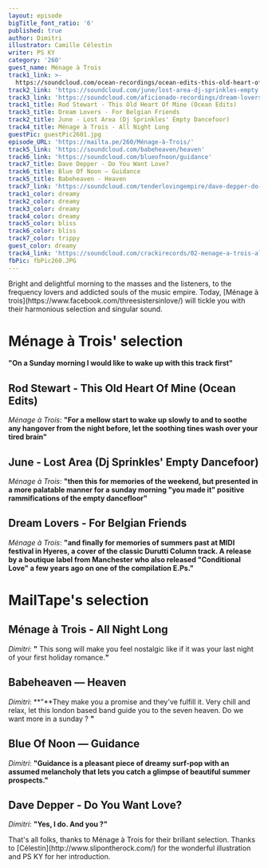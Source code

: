 ```yaml
---
layout: episode
bigTitle_font_ratio: '6'
published: true
author: Dimitri
illustrator: Camille Célestin
writer: PS KY
category: '260'
guest_name: Ménage à Trois
track1_link: >-
  https://soundcloud.com/ocean-recordings/ocean-edits-this-old-heart-of-mine-rod-stewart
track2_link: 'https://soundcloud.com/june/lost-area-dj-sprinkles-empty'
track3_link: 'https://soundcloud.com/aficionado-recordings/dream-lovers-for-belgian-friends'
track1_title: Rod Stewart - This Old Heart Of Mine (Ocean Edits)
track3_title: Dream Lovers - For Belgian Friends
track2_title: June - Lost Area (Dj Sprinkles' Empty Dancefoor)
track4_title: Ménage à Trois - All Night Long
guestPic: guestPic2601.jpg
episode_URL: 'https://mailta.pe/260/Ménage-à-Trois/'
track5_link: 'https://soundcloud.com/babeheaven/heaven'
track6_link: 'https://soundcloud.com/blueofnoon/guidance'
track7_title: Dave Depper - Do You Want Love?
track6_title: Blue Of Noon — Guidance
track5_title: Babeheaven - Heaven
track7_link: 'https://soundcloud.com/tenderlovingempire/dave-depper-do-you-want-love'
track1_color: dreamy
track2_color: dreamy
track3_color: dreamy
track4_color: dreamy
track5_color: bliss
track6_color: bliss
track7_color: trippy
guest_color: dreamy
track4_link: 'https://soundcloud.com/crackirecords/02-menage-a-trois-all-night'
fbPic: fbPic260.JPG
---
```

<p id="introduction">Bright and delightful morning to the masses and the listeners, to the frequency lovers and addicted souls of the music empire. Today, [Ménage à trois](https://www.facebook.com/threesistersinlove/) will tickle you with their harmonious selection and singular sound.</p>

# Ménage à Trois' selection

**"**On a Sunday morning I would like to wake up with this track first**"**

## Rod Stewart - This Old Heart Of Mine (Ocean Edits)

_Ménage à Trois_: **"**For a mellow start to wake up slowly to and to soothe any hangover from the night before, let the soothing tines wash over your tired brain**"**

## June - Lost Area (Dj Sprinkles' Empty Dancefoor)
_Ménage à Trois_: **"**then this for memories of the weekend, but presented in a more palatable manner for a sunday morning "you made it" positive rammifications of the empty dancefloor**"**

## Dream Lovers - For Belgian Friends
_Ménage à Trois_: **"**and finally for memories of summers past at MIDI festival in Hyeres, a cover of the classic Durutti Column track. A release by a boutique label from Manchester who also released "Conditional Love" a few years ago on one of the compilation E.Ps.**"**

# MailTape's selection

## Ménage à Trois - All Night Long
_Dimitri_: **"** This song will make you feel nostalgic like if it was your last night of your first holiday romance.**"**

## Babeheaven — Heaven
_Dimitri_: **"**They make you a promise and they've fulfill it. Very chill and relax, let this london based band guide you to the seven heaven. Do we want more in a sunday ? **"**

## Blue Of Noon — Guidance
_Dimitri_: **"**Guidance is a pleasant piece of dreamy surf-pop with an assumed melancholy that lets you catch a glimpse of beautiful summer prospects.**"**

## Dave Depper - Do You Want Love?
_Dimitri_: **"**Yes, I do. And you ?**"**

<p id="outroduction">That's all folks, thanks to Ménage à Trois for their brillant selection. Thanks to [Célestin](http://www.slipontherock.com/) for the wonderful illustration and PS KY for her introduction.</p>
